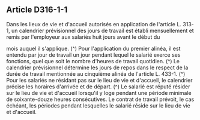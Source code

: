 ## Article D316-1-1


Dans les lieux de vie et d'accueil autorisés en application de l'article L. 313-1, un calendrier prévisionnel des
jours de travail est établi mensuellement et remis par l'employeur aux salariés huit jours avant le début du

mois auquel il s'applique. (^)
Pour l'application du premier alinéa, il est entendu par jour de travail un jour pendant lequel le salarié exerce
ses fonctions, quel que soit le nombre d'heures de travail quotidien. (^)
Le calendrier prévisionnel détermine les jours de repos dans le respect de la durée de travail mentionnée au
cinquième alinéa de l'article L. 433-1. (^)
Pour les salariés ne résidant pas sur le lieu de vie et d'accueil, le calendrier précise les horaires d'arrivée et de
départ. (^)
Le salarié est réputé résider sur le lieu de vie et d'accueil lorsqu'il y loge pendant une période minimale de
soixante-douze heures consécutives.
Le contrat de travail prévoit, le cas échéant, les périodes pendant lesquelles le salarié réside sur le lieu de vie
et d'accueil.

